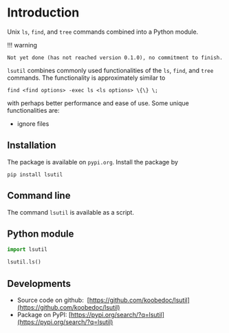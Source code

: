 # Introduction

Unix `ls`, `find`, and `tree` commands combined into a Python module.

!!! warning

    Not yet done (has not reached version 0.1.0), no commitment to finish.

`lsutil` combines commonly used functionalities of the `ls`, `find`, and `tree` commands.
The functionality is approximately similar to

    find <find options> -exec ls <ls options> \{\} \;

with perhaps better performance and ease of use. Some unique functionalities are:

- ignore files

## Installation

The package is available on `pypi.org`. Install the package by

    pip install lsutil

## Command line

The command `lsutil` is available as a script.


## Python module

``` python
import lsutil

lsutil.ls()
```

## Developments

- Source code on github:  [https://github.com/koobedoc/lsutil](https://github.com/koobedoc/lsutil)
- Package on PyPI: [https://pypi.org/search/?q=lsutil](https://pypi.org/search/?q=lsutil)

